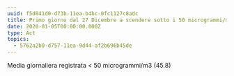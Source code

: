 ```yaml
---
uuid: f5d041d0-d73b-11ea-b4bc-0fc1127c8adc
title: Primo giorno dal 27 Dicembre a scendere sotto i 50 microgrammi/m3
date: 2020-01-05T00:00:00.000Z
type: Act
topics:
  - 5762a2b0-d757-11ea-9d44-af2b696b45de
---
```


Media giornaliera registrata < 50 microgrammi/m3 (45.8)
